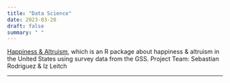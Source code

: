 ```yaml
---
title: "Data Science"
date: 2023-03-20
draft: false
summary: " "
---
```



[Happiness & Altruism](https://github.com/seb646/happiness-and-altruism/blob/249c6bbcf419e1ecba395877807f5ac309e94b92/outputs/paper/paper.pdf), which is an R package about happiness & altruism in the United States using survey data from the GSS. 
Project Team: Sebastian Rodriguez & Iz Leitch
  
  

---
